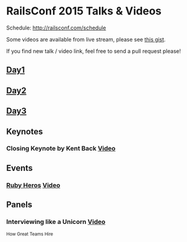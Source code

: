 # RailsConf 2015 Talks & Videos

Schedule: http://railsconf.com/schedule

Some videos are available from live stream, please see [this gist](https://gist.github.com/seapy/8bc4e8a667578de8dffb).

If you find new talk / video link, feel free to send a pull request please!

## [Day1](/day1.md)

## [Day2](/day2.md)

## [Day3](/day3.md)

## Keynotes

### Closing Keynote by Kent Back [Video](http://confreaks.tv/videos/railsconf2015-closing-keynote)

## Events

### [Ruby Heros](https://speakerdeck.com/olivierlacan/ruby-heroes-2015) [Video](#)

## Panels

### Interviewing like a Unicorn [Video](https://www.youtube.com/watch?v=V5b65sHieUw)
<sub>How Great Teams Hire</sub>
